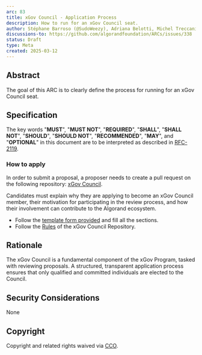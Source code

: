 ```yaml
---
arc: 83
title: xGov Council - Application Process
description: How to run for an xGov Council seat.
author: Stéphane Barroso (@SudoWeezy), Adriana Belotti, Michel Treccani
discussions-to: https://github.com/algorandfoundation/ARCs/issues/338
status: Draft
type: Meta
created: 2025-03-12
---
```


## Abstract

The goal of this ARC is to clearly define the process for running for an xGov Council seat.

## Specification

The key words "**MUST**", "**MUST NOT**", "**REQUIRED**", "**SHALL**", "**SHALL NOT**", "**SHOULD**", "**SHOULD NOT**", "**RECOMMENDED**", "**MAY**", and "**OPTIONAL**" in this document are to be interpreted as described in <a href="https://www.ietf.org/rfc/rfc2119.txt">RFC-2119</a>.

### How to apply

In order to submit a proposal, a proposer needs to create a pull request on the following repository: <a href="https://github.com/algorandfoundation/xGov">xGov Council</a>.

Candidates must explain why they are applying to become an xGov Council member, their motivation for participating in the review process, and how their involvement can contribute to the Algorand ecosystem.

- Follow the [template form provided](../assets/arc-0083/TemplateForm.md) and fill all the sections.
- Follow the <a href="https://github.com/algorandfoundation/xGov/blob/main/README.md">Rules</a> of the xGov Council Repository.

## Rationale

The xGov Council is a fundamental component of the xGov Program, tasked with reviewing proposals.
A structured, transparent application process ensures that only qualified and committed individuals are elected to the Council.

## Security Considerations

None

## Copyright

Copyright and related rights waived via <a href="https://creativecommons.org/publicdomain/zero/1.0/">CCO</a>.
